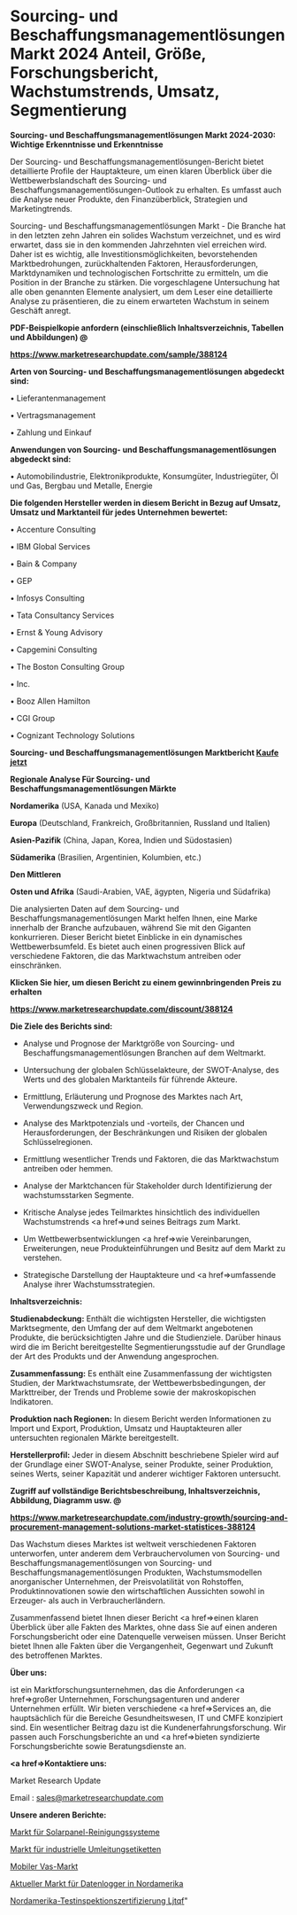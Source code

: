# Sourcing- und Beschaffungsmanagementlösungen Markt 2024 Anteil, Größe, Forschungsbericht, Wachstumstrends, Umsatz, Segmentierung

<strong>Sourcing- und Beschaffungsmanagementlösungen Markt 2024-2030: Wichtige Erkenntnisse und Erkenntnisse</strong>

Der Sourcing- und Beschaffungsmanagementlösungen-Bericht bietet detaillierte Profile der Hauptakteure, um einen klaren Überblick über die Wettbewerbslandschaft des Sourcing- und Beschaffungsmanagementlösungen-Outlook zu erhalten. Es umfasst auch die Analyse neuer Produkte, den Finanzüberblick, Strategien und Marketingtrends.

Sourcing- und Beschaffungsmanagementlösungen Markt - Die Branche hat in den letzten zehn Jahren ein solides Wachstum verzeichnet, und es wird erwartet, dass sie in den kommenden Jahrzehnten viel erreichen wird. Daher ist es wichtig, alle Investitionsmöglichkeiten, bevorstehenden Marktbedrohungen, zurückhaltenden Faktoren, Herausforderungen, Marktdynamiken und technologischen Fortschritte zu ermitteln, um die Position in der Branche zu stärken. Die vorgeschlagene Untersuchung hat alle oben genannten Elemente analysiert, um dem Leser eine detaillierte Analyse zu präsentieren, die zu einem erwarteten Wachstum in seinem Geschäft anregt.



<strong><b>PDF-Beispielkopie anfordern (einschließlich Inhaltsverzeichnis, Tabellen und Abbildungen) @ </b></strong>

<strong><a href=https://www.marketresearchupdate.com/sample/388124>

<strong>https://www.marketresearchupdate.com/sample/388124</u></a></strong></strong>



<strong>Arten von Sourcing- und Beschaffungsmanagementlösungen abgedeckt sind:</strong>

• Lieferantenmanagement

• Vertragsmanagement

• Zahlung und Einkauf



<strong>Anwendungen von Sourcing- und Beschaffungsmanagementlösungen abgedeckt sind:</strong>

• Automobilindustrie, Elektronikprodukte, Konsumgüter, Industriegüter, Öl und Gas, Bergbau und Metalle, Energie



<strong>Die folgenden Hersteller werden in diesem Bericht in Bezug auf Umsatz, Umsatz und Marktanteil für jedes Unternehmen bewertet:</strong>

• Accenture Consulting

• IBM Global Services

• Bain & Company

• GEP

• Infosys Consulting

• Tata Consultancy Services

• Ernst & Young Advisory

• Capgemini Consulting

• The Boston Consulting Group

• Inc.

• Booz Allen Hamilton

• CGI Group

• Cognizant Technology Solutions



<strong>Sourcing- und Beschaffungsmanagementlösungen Marktbericht <a href=https://www.marketresearchupdate.com/buynow/388124>Kaufe jetzt</a></strong>



<strong>Regionale Analyse Für Sourcing- und Beschaffungsmanagementlösungen Märkte</strong>



<strong>Nordamerika</strong> (USA, Kanada und Mexiko)



<strong>Europa</strong> (Deutschland, Frankreich, Großbritannien, Russland und Italien)



<strong>Asien-Pazifik</strong> (China, Japan, Korea, Indien und Südostasien)



<strong>Südamerika</strong> (Brasilien, Argentinien, Kolumbien, etc.)



<strong>Den Mittleren</strong> 

<strong>Osten und Afrika</strong> (Saudi-Arabien, VAE, ägypten, Nigeria und Südafrika)

Die analysierten Daten auf dem Sourcing- und Beschaffungsmanagementlösungen Markt helfen Ihnen, eine Marke innerhalb der Branche aufzubauen, während Sie mit den Giganten konkurrieren. Dieser Bericht bietet Einblicke in ein dynamisches Wettbewerbsumfeld. Es bietet auch einen progressiven Blick auf verschiedene Faktoren, die das Marktwachstum antreiben oder einschränken.



<strong>Klicken Sie hier, um diesen Bericht zu einem gewinnbringenden Preis zu erhalten
</strong>

<strong><a href=https://www.marketresearchupdate.com/discount/388124>https://www.marketresearchupdate.com/discount/388124</b></u></strong></a>



<strong>Die Ziele des Berichts sind:</strong>

- Analyse und Prognose der Marktgröße von Sourcing- und Beschaffungsmanagementlösungen Branchen auf dem Weltmarkt.

- Untersuchung der globalen Schlüsselakteure, der SWOT-Analyse, des Werts und des globalen Marktanteils für führende Akteure.

- Ermittlung, Erläuterung und Prognose des Marktes nach Art, Verwendungszweck und Region.

- Analyse des Marktpotenzials und -vorteils, der Chancen und Herausforderungen, der Beschränkungen und Risiken der globalen Schlüsselregionen.

- Ermittlung wesentlicher Trends und Faktoren, die das Marktwachstum antreiben oder hemmen.

- Analyse der Marktchancen für Stakeholder durch Identifizierung der wachstumsstarken Segmente.

- Kritische Analyse jedes Teilmarktes hinsichtlich des individuellen Wachstumstrends <a href=>und</a> seines Beitrags zum Markt.

- Um Wettbewerbsentwicklungen <a href=>wie</a> Vereinbarungen, Erweiterungen, neue Produkteinführungen und Besitz auf dem Markt zu verstehen.

- Strategische Darstellung der Hauptakteure und <a href=>umfas</a>sende Analyse ihrer Wachstumsstrategien.



<strong>Inhaltsverzeichnis:</strong>



<strong>Studienabdeckung:</strong> Enthält die wichtigsten Hersteller, die wichtigsten Marktsegmente, den Umfang der auf dem Weltmarkt angebotenen Produkte, die berücksichtigten Jahre und die Studienziele. Darüber hinaus wird die im Bericht bereitgestellte Segmentierungsstudie auf der Grundlage der Art des Produkts und der Anwendung angesprochen.



<strong>Zusammenfassung:</strong> Es enthält eine Zusammenfassung der wichtigsten Studien, der Marktwachstumsrate, der Wettbewerbsbedingungen, der Markttreiber, der Trends und Probleme sowie der makroskopischen Indikatoren.



<strong>Produktion nach Regionen:</strong> In diesem Bericht werden Informationen zu Import und Export, Produktion, Umsatz und Hauptakteuren aller untersuchten regionalen Märkte bereitgestellt.



<strong>Herstellerprofil:</strong> Jeder in diesem Abschnitt beschriebene Spieler wird auf der Grundlage einer SWOT-Analyse, seiner Produkte, seiner Produktion, seines Werts, seiner Kapazität und anderer wichtiger Faktoren untersucht.



<strong><b>Zugriff auf vollständige Berichtsbeschreibung, Inhaltsverzeichnis, Abbildung, Diagramm usw. @ </b></strong>

<strong><a href=https://www.marketresearchupdate.com/industry-growth/sourcing-and-procurement-management-solutions-market-statistices-388124>https://www.marketresearchupdate.com/industry-growth/sourcing-and-procurement-management-solutions-market-statistices-388124</a></strong>

Das Wachstum dieses Marktes ist weltweit verschiedenen Faktoren unterworfen, unter anderem dem Verbrauchervolumen von Sourcing- und Beschaffungsmanagementlösungen von Sourcing- und Beschaffungsmanagementlösungen Produkten, Wachstumsmodellen anorganischer Unternehmen, der Preisvolatilität von Rohstoffen, Produktinnovationen sowie den wirtschaftlichen Aussichten sowohl in Erzeuger- als auch in Verbraucherländern.

Zusammenfassend bietet Ihnen dieser Bericht <a href=>einen</a> klaren Überblick über alle Fakten des Marktes, ohne dass Sie auf einen anderen Forschungsbericht oder eine Datenquelle verweisen müssen. Unser Bericht bietet Ihnen alle Fakten über die Vergangenheit, Gegenwart und Zukunft des betroffenen Marktes.



<strong>Über uns:</strong>

 ist ein Marktforschungsunternehmen, das die Anforderungen <a href=>großer</a> Unternehmen, Forschungsagenturen und anderer Unternehmen erfüllt. Wir bieten verschiedene <a href=>Services</a> an, die hauptsächlich für die Bereiche Gesundheitswesen, IT und CMFE konzipiert sind. Ein wesentlicher Beitrag dazu ist die Kundenerfahrungsforschung. Wir passen auch Forschungsberichte an und <a href=>bieten</a> syndizierte Forschungsberichte sowie Beratungsdienste an.



<strong><a href=>Kontaktiere uns:</a></strong>

Market Research Update

Email : sales@marketresearchupdate.com



<strong>Unsere anderen Berichte:</strong>

<a href=https://www.linkedin.com/pulse/solar-panel-cleaning-systems-market-2023-latest-trending>Markt für Solarpanel-Reinigungssysteme</a>

<a href=https://www.linkedin.com/pulse/industrial-reroute-labels-market-size-share-outlook-growth>Markt für industrielle Umleitungsetiketten</a>

<a href=https://www.linkedin.com/pulse/mobile-vas-market-size-emerging-trends-consumption>Mobiler Vas-Markt</a>

<a href=https://www.linkedin.com/pulse/north-america-current-data-loggersmarket-see>Aktueller Markt für Datenlogger in Nordamerika</a>

<a href=https://www.linkedin.com/pulse/north-america-testing-inspection-certification-ljtqf/>Nordamerika-Testinspektionszertifizierung Ljtqf</a>"
